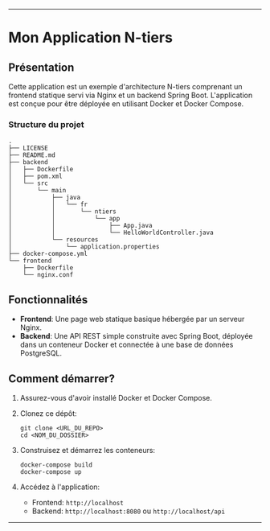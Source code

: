 
---

# Mon Application N-tiers

## Présentation

Cette application est un exemple d'architecture N-tiers comprenant un frontend statique servi via Nginx et un backend Spring Boot. L'application est conçue pour être déployée en utilisant Docker et Docker Compose.

### Structure du projet

```
.
├── LICENSE
├── README.md
├── backend
│   ├── Dockerfile
│   ├── pom.xml
│   └── src
│       └── main
│           ├── java
│           │   └── fr
│           │       └── ntiers
│           │           └── app
│           │               ├── App.java
│           │               └── HelloWorldController.java
│           └── resources
│               └── application.properties
├── docker-compose.yml
└── frontend
    ├── Dockerfile
    └── nginx.conf
```

## Fonctionnalités

- **Frontend**: Une page web statique basique hébergée par un serveur Nginx.
- **Backend**: Une API REST simple construite avec Spring Boot, déployée dans un conteneur Docker et connectée à une base de données PostgreSQL.

## Comment démarrer?

1. Assurez-vous d'avoir installé Docker et Docker Compose.
2. Clonez ce dépôt:

   ```
   git clone <URL_DU_REPO>
   cd <NOM_DU_DOSSIER>
   ```

3. Construisez et démarrez les conteneurs:

   ```
   docker-compose build
   docker-compose up
   ```

4. Accédez à l'application:

   - Frontend: `http://localhost`
   - Backend: `http://localhost:8080` ou `http://localhost/api`

---